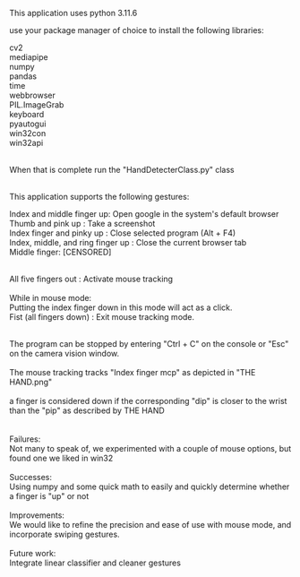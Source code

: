 This application uses python 3.11.6<br>

use your package manager of choice to install the following libraries:<br>

cv2        <br>
mediapipe  <br>
numpy      <br>
pandas    <br>
time      <br>
webbrowser<br>
PIL.ImageGrab<br>
keyboard<br>
pyautogui<br>
win32con<br>
win32api<br><br>

When that is complete run the "HandDetecterClass.py" class<br>
<br>

This application supports the following gestures:<br>

Index and middle finger up: Open google in the system's default browser<br>
Thumb and pink up : Take a screenshot<br>
Index finger and pinky up : Close selected program (Alt + F4)<br>
Index, middle, and ring finger up : Close the current browser tab<br>
Middle finger: [CENSORED]<br><br>

All five fingers out : Activate mouse tracking<br>
<br>
  While in mouse mode:<br>
  Putting the index finger down in this mode will act as a click.<br>
  Fist (all fingers down) : Exit mouse tracking mode.<br>
<br>

The program can be stopped by entering "Ctrl + C" on the console or "Esc" on the camera vision window.<br>
<br>
The mouse tracking tracks "Index finger mcp" as depicted in "THE HAND.png"<br>
<br>
a finger is considered down if the corresponding "dip" is closer to the wrist than the "pip" as described by THE HAND<br>
<br>
<br>
Failures:<br>
Not many to speak of, we experimented with a couple of mouse options, but found one we liked in win32<br>
<br>
Successes:<br>
Using numpy and some quick math to easily and quickly determine whether a finger is "up" or not<br>
<br>
Improvements:<br>
We would like to refine the precision and ease of use with mouse mode, and incorporate swiping gestures.<br>
<br>
Future work:<br>
Integrate linear classifier and cleaner gestures<br>
